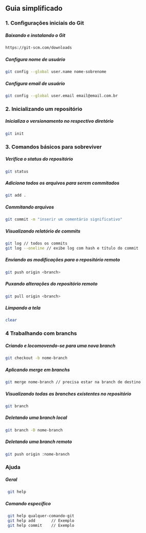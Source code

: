 ## Guia simplificado

### 1. Configurações iniciais do Git


##### Baixando e instalando o Git
```bash
https://git-scm.com/downloads
```

##### Configura nome de usuário
```bash
git config --global user.name nome-sobrenome
```

##### Configura email de usuário
```bash
git config --global user.email email@email.com.br
```

### 2. Inicializando um repositório


##### Inicializa o versionamento no respectivo diretório
```bash
git init
```

### 3. Comandos básicos para sobreviver


##### Verifica o status do repositório
```bash
git status
```

##### Adiciona todos os arquivos para serem commitados
```bash
git add .
```

##### Commitando arquivos
```bash
git commit -m "inserir um comentário significativo"
```

##### Visualizando relatório de commits
```bash
git log // todos os commits
git log --oneline // exibe log com hash e título do commit
```

##### Enviando as modificações para o repositório remoto
```bash
git push origin <branch>
```

##### Puxando alterações do repositório remoto
```bash
git pull origin <branch>
```

##### Limpando a tela
```bash
clear
```

### 4 Trabalhando com branchs


##### Criando e locomovendo-se para uma nova branch
```bash
git checkout -b nome-branch 
```

##### Aplicando merge em branchs
```bash
git merge nome-branch // precisa estar na branch de destino
```

##### Visualizando todas as branches existentes no repositório
```bash
git branch
```

##### Deletando uma branch local
```bash
git branch -D nome-branch
```

##### Deletando uma branch remoto
```bash
git push origin :nome-branch
```


### Ajuda


##### Geral
````bash
 git help
````

##### Comando específico
````bash
 git help qualquer-comando-git
 git help add       // Exemplo
 git help commit    // Exemplo
````